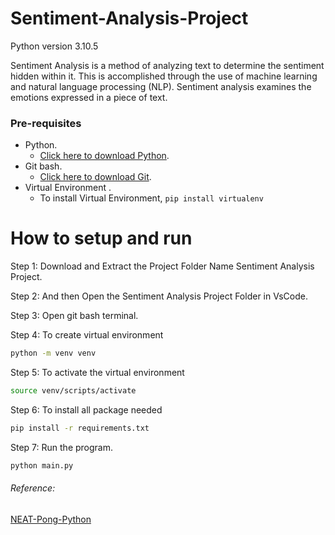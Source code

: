 # Sentiment-Analysis-Project
Python version 3.10.5

Sentiment Analysis is a method of analyzing text to determine the sentiment hidden within it. This is accomplished through the use of machine learning and natural language processing (NLP). Sentiment analysis examines the emotions expressed in a piece of text.

### Pre-requisites
  * Python.
    - [Click here to download Python](https://www.python.org/downloads).
  * Git bash.
    - [Click here to download Git](https://git-scm.com/downloads).
  * Virtual Environment .
    - To install Virtual Environment, `pip install virtualenv`
  
# How to setup and run  
  Step 1: Download and Extract the Project Folder Name Sentiment Analysis Project.

  Step 2: And then Open the Sentiment Analysis Project Folder in VsCode.

  Step 3: Open git bash terminal.

  Step 4: To create virtual environment
  ```bash 
 python -m venv venv
  ```
  
  Step 5: To activate the virtual environment
  ```bash 
source venv/scripts/activate
  ```
  
  Step 6: To install all package needed
  ```bash 
pip install -r requirements.txt
  ```
  
  Step 7: Run the program.
  ```bash 
python main.py
  ```

###### Reference:
 [NEAT-Pong-Python](https://github.com/techwithtim/NEAT-Pong-Python)
